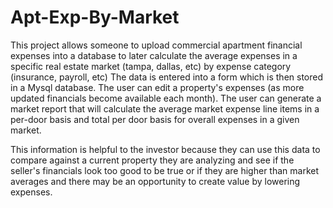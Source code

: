 # Apt-Exp-By-Market
This project allows someone to upload commercial apartment financial expenses into a database to later calculate the average expenses in a specific real estate market (tampa, dallas, etc) by expense category (insurance, payroll, etc)
The data is entered into a form which is then stored in a Mysql database. 
The user can edit a property's expenses (as more updated financials become available each month).
The user can generate a market report that will calculate the average market expense line items in a per-door basis and total per door basis for overall expenses in a given market.

This information is helpful to the investor because they can use this data to compare against a current property they are analyzing and see if the seller's financials look too good to be true or if they are higher than market averages and there may be an opportunity to create value by lowering expenses.
